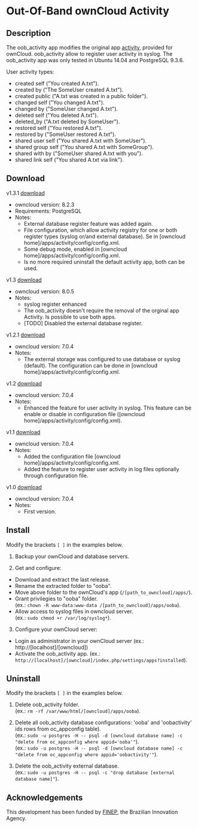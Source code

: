 # Out-Of-Band ownCloud Activity

## Description
The oob_activity app modifies the original app [activity](https://github.com/owncloud/activity),  provided for ownCloud. 
oob_activity allow to register user activity in syslog.
The oob_activity app was only tested in Ubuntu 14.04 and PostgreSQL 9.3.6.

User activity types:
- created self ("You created A.txt").
- created by ("The SomeUser created A.txt").
- created public ("A.txt was created in a public folder").
- changed self ("You changed A.txt").
- changed by ("SomeUser changed A.txt").
- deleted self ("You deleted A.txt").
- deleted_by ("A.txt deleted by SomeUser").
- restored self ("You restored A.txt").
- restored by ("SomeUser restored A.txt").
- shared user self ("You shared A.txt with SomeUser").
- shared group self ("You shared A.txt with SomeGroup").
- shared with by  ("SomeUser shared A.txt with you").
- shared link self ("You shared A.txt via link").

## Download

v1.3.1 [download](https://github.com/Malinoski/oob_activity/releases/tag/oob_activity-v1.3.1)
- owncloud version: 8.2.3
- Requirements: PostgreSQL
- Notes:
	- External database register feature was added again.
	- File configuration, which allow activity registry for one or both register types (syslog or/and external database). Se in [owncloud home]/apps/activity/config/config.xml.
	- Some debug mode, enabled in [owncloud home]/apps/activity/config/config.xml.
	- Is no more required uninstall the default activity app, both can be used.

v1.3 [download](https://github.com/Malinoski/oob_activity/releases/tag/oob_activity-v1.3)
- owncloud version: 8.0.5
- Notes:
	- syslog register enhanced
	- The oob_activity doesn't require the removal of the orginal app Activity. Is possible to use both apps.
	- [TODO] Disabled the external database register.

v1.2.1 [download](https://github.com/Malinoski/oob_activity/releases/tag/v1.2.1)
- owncloud version: 7.0.4
- Notes: 
	- The external storage was configured to use database or syslog (default). The configuration can be done in [owncloud home]/apps/activity/config/config.xml.

v1.2 [download](https://github.com/Malinoski/oob_activity/releases/tag/v1.2)
- owncloud version: 7.0.4
- Notes: 
	- Enhanced the feature for user activity in syslog. This feature can be enable or disable in configuration file ([owncloud home]/apps/activity/config/config.xml).

v1.1 [download](https://github.com/Malinoski/oob_activity/releases/tag/v1.1)
- owncloud version: 7.0.4
- Notes: 
	- Added the configuration file [owncloud home]/apps/activity/config/config.xml.
	- Added the feature to register user activity in log files optionally through configuration file.

v1.0 [download](https://github.com/Malinoski/oob_activity/releases/tag/v1.0)
- owncloud version: 7.0.4
- Notes: 
	- First version.

## Install

Modify the brackets `[ ]` in the examples below.

1. Backup your ownCloud and database servers.

2. Get and configure:
  * Download and extract the last release.
  * Rename the extracted folder to "ooba".
  * Move above folder to the ownCloud's app (`/[path_to_owncloud]/apps/`).
  * Grant privilegies to "ooba" folder.
<br/> (ex.: `chown -R www-data:www-data /[path_to_owncloud]/apps/ooba`).
  * Allow access to syslog files in owncloud server. 
<br/> (ex.: `sudo chmod +r /var/log/syslog*`).

3. Configure your ownCloud server:
  * Login as administrator in your ownCloud server (ex.: http://[localhost]/[owncloud])
  * Activate the oob_activity app. (ex.: `http://[localhost]/[owncloud]/index.php/settings/apps?installed`).

## Uninstall

Modify the brackets `[ ]` in the examples below.

1. Delete oob_activity folder.
<br/> (ex.: `rm -rf /var/www/html/[owncloud]/apps/ooba`).

2. Delete all oob_activity database configurations: 'ooba' and 'oobactivity' ids rows from oc_appconfig table).
<br/> (ex.: `sudo -u postgres -H -- psql -d [owncloud database name] -c "delete from oc_appconfig where appid='ooba'"`).
<br/> (ex.: `sudo -u postgres -H -- psql -d [owncloud database name] -c "delete from oc_appconfig where appid='oobactivity'"`).

3. Delete the oob_activity external database.
<br/> (ex.: `sudo -u postgres -H -- psql -c "drop database [external database name]"`).

## Acknowledgements
This development has been funded by [FINEP](http://www.finep.gov.br), the Brazilian Innovation Agency.
